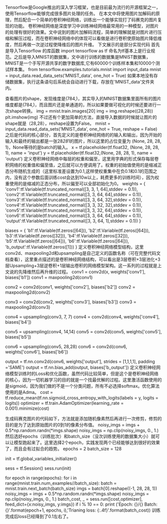 Tensorflow是Google推出的深入学习框架，也是目前最为流行的开源框架之一，使用Tensorflow能够完成很多图片处理的任务。
在本文中将使用图片加解码的原理，然后配合一个简单的卷积神经网络，训练出一个能够实现打了码赛克的图片复现的功能。
卷积神经网络是深度学习中训练神经网络最常用的一种模型，对图片的处理有很好的效果。文中说到的图片加解码流程，简单的理解就是对图片进行压缩和解压过程，而在卷积神经网络中的体现可以看做是进行卷积使原始图片降低维度，然后再做一次逆过程使降维后的图片升维。
下文展示的是部分实现代码
首先是导入Tensorflow 的库函数
import tensorflow as tf
命名为tf基本上是行业规范。之后是导入MNIST的数据集，文中进行训练的数据集是MNIST数据集，MNIST是一个手写开源共享的数字数据库,它有60000个训练样本集和10000个测试样本集。
from tensorflow.examples.tutorials.mnist import input_data
mnist = input_data.read_data_sets('MNIST_data', one_hot = True)
如果本地没有存储数据集，执行这条语句后系统会自动进行下载，存放在'MNIST_data'文件夹内。

查看图片的shape，发现维度是(784,)，其实导入的MNIST数据集里面所有的图片维度都是(784,)，而且图片还是单通道的，所以如果要做可视化的时候还要进行一次shape转换。
img = mnist.train.images[20]
img = img.reshape((28,28))
plt.imshow(img)
不过还有个更加简单的方法，直接导入数据的时候就让图片的shape就是（28,28），reshape设置为False。
mnist = input_data.read_data_sets('MNIST_data', one_hot = True, reshape = False)
之后是代码的核心部分，首先定义的是卷积神经网络的的输入和输出，因为开始的输入和最终的输出都是一张28*28*1的图片，所以这里的占位变量为 (None, 28, 28, 1)，None等待的是batch的输入。
x = tf.placeholder(tf.float32, (None, 28, 28, 1), name = 'input')
y = tf.placeholder(tf.float32,(None, 28, 28, 1), name = 'output')
定义卷积神经网络中每层的权重和偏至，这里用字典的形式保存每层卷积网络的权重值和偏至值，之后就可以方便调用了。权重的初始值使用的是缩减正态分布随机生成的（这里标准差设置为0.1,这样使权重集中在负0.1和0.1的范围之内，没有这个参数后面训练cost会达到10w以上，耗费更多的训练时间），因为权重使用的是缩减的正态分布，所以偏至可以全部初始化为0。
weights = {
    'conv1':tf.Variable(tf.truncated_normal([3, 3, 1, 64],stddev = 0.1)),
    'conv2':tf.Variable(tf.truncated_normal([3, 3, 64, 64],stddev = 0.1)),
    'conv3':tf.Variable(tf.truncated_normal([3, 3, 64, 32],stddev = 0.1)),
    'conv4':tf.Variable(tf.truncated_normal([3, 3, 32, 32],stddev = 0.1)),
    'conv5':tf.Variable(tf.truncated_normal([3, 3, 32, 64],stddev = 0.1)),
    'conv6':tf.Variable(tf.truncated_normal([3, 3, 64, 64],stddev = 0.1)),
    'output':tf.Variable(tf.truncated_normal([3, 3, 64, 1],stddev = 0.1))
}

biases = {
    'b1':tf.Variable(tf.zeros([64])),
    'b2':tf.Variable(tf.zeros([64])),
    'b3':tf.Variable(tf.zeros([32])),
    'b4':tf.Variable(tf.zeros([32])),
    'b5':tf.Variable(tf.zeros([64])),
    'b6':tf.Variable(tf.zeros([64])),
    'b_output':tf.Variable(tf.zeros([1]))
}
定义卷积神经网络模型结构，这里conv2d、maxpooling2d和upsampling是自己定义的函数名称（可在完整代码文档查看），这里重点描述的是卷积神经网络结构，可以看出是3层卷积+3层池化+3层Upsampling+3层逆卷积+1层输出卷积的网络模型架构。这一系列的过程就是上文说的先降维然后再升维的过程。
conv1 = conv2d(x, weights['conv1'], biases['b1'])
conv1 = maxpooling2d(conv1)

conv2 = conv2d(conv1, weights['conv2'], biases['b2'])
conv2 = maxpooling2d(conv2)

conv3 = conv2d(conv2, weights['conv3'], biases['b3'])
conv3 = maxpooling2d(conv3)

conv4 = upsampling(conv3, 7, 7)
conv4 = conv2d(conv4, weights['conv4'], biases['b4'])

conv5 = upsampling(conv4, 14,14)
conv5 = conv2d(conv5, weights['conv5'], biases['b5'])

conv6 = upsampling(conv5, 28,28)
conv6 = conv2d(conv6, weights['conv6'], biases['b6'])

output = tf.nn.conv2d(conv6, weights['output'], strides = [1,1,1,1], padding ='SAME')
output = tf.nn.bias_add(output, biases['b_output'])
定义卷积神经网络模型训练时的Loss和优化函数，虽然代码比较简单，但是这个是卷积神经网络的核心，因为一切机器学习的目的就是一个找最优解的过程。这里激活函数使用的是sigmoid，因为我们做的不是一个分类问题，所有不必选择softmax。优化算法使用的是Adma。
cost = tf.reduce_mean(tf.nn.sigmoid_cross_entropy_with_logits(labels = y, logits = logits))
optimizer = tf.train.AdamOptimizer(learning_rate = 0.001).minimize(cost)



生成码赛克图片的代码如下，方法就是添加随机像素然后再进行一次修剪，修剪的目的是为了达到原始图片的0到1的像素分布值。
noisy_imgs = imgs + 0.5*np.random.randn(*imgs.shape)
noisy_imgs = np.clip(noisy_imgs, 0., 1.)
然后选好epochs（训练批次）和batch_size（没次训练使用的数据集大小）就可以让模型跑起来了。这里选择2个epoch，实践发现两个已经能够达到很好的效果了，而且会有过拟合的趋势。
epochs = 2
batch_size = 128

init = tf.global_variables_initializer()

sess = tf.Session()
sess.run(init)

for epoch in range(epochs):
    for i in range(mnist.train.num_examples//batch_size):
        batch = mnist.train.next_batch(batch_size)
        imgs = batch[0].reshape((-1, 28, 28, 1))
        noisy_imgs = imgs + 0.5*np.random.randn(*imgs.shape)
        noisy_imgs = np.clip(noisy_imgs, 0., 1.)
        batch_cost, _ = sess.run([cost,optimizer], feed_dict={x:noisy_imgs, y:imgs})
        if i % 10 == 0:
            print ('Epoch: {}/{} Batch: {}'.format(epoch+1, epochs, i),'Trianing loss: {:.4f}'.format(batch_cost))
训练完成后loss已经降到了0.1左右了。
